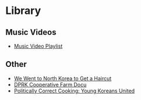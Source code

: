 # Library

## Music Videos
- [Music Video Playlist](https://youtube.com/playlist?list=PLrbS49sgvUqB2ZpllCbwZtGKimffWom92&si=s39f-et0AMSL9zeG)

## Other
- [We Went to North Korea to Get a Haircut](https://www.youtube.com/watch?v=2BO83Ig-E8E)
- [DPRK Cooperative Farm Docu](https://www.youtube.com/watch?v=bjVHHaG9-rw)
- [Politically Correct Cooking: Young Koreans United](https://www.youtube.com/watch?v=XwaX7EOEGFs&t=14s)
